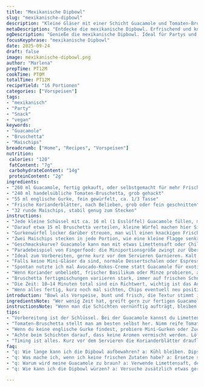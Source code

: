 ```yaml
---
title: "Mexikanische Dipbowl"
slug: "mexikanische-dipbowl"
description: "Kleine Gläser mit einer Schicht Guacamole und Tomaten-Bruschetta, garniert mit knackigem, gewürfeltem englischem Gurkenstück und frischer Korianderblättern. Serviert mit Maischips in die Bowls gesteckt. Variiert durch Zutatenanpassungen und zeitliche Feinjustierung. Eignet sich gut als Vorspeise oder Fingerfood, vegan, glutenfrei, ohne Nüsse, Milchprodukte und Eier."
metaDescription: "Entdecke die mexikanische Dipbowl. Erfrischend und knackig. Ideal für Parties mit Guacamole und Bruschetta"
ogDescription: "Genieße die mexikanische Dipbowl. Ideal für Partys und geselliges Beisammensein, leicht zuzubereiten mit Guacamole und knackigen Chips"
focusKeyphrase: "mexikanische Dipbowl"
date: 2025-09-24
draft: false
image: mexikanische-dipbowl.png
author: "Marlena"
prepTime: PT12M
cookTime: PT0M
totalTime: PT12M
recipeYield: "16 Portionen"
categories: ["Vorspeisen"]
tags:
- "mexikanisch"
- "Party"
- "Snack"
- "vegan"
keywords:
- "Guacamole"
- "Bruschetta"
- "Maischips"
breadcrumb: ["Home", "Recipes", "Vorspeisen"]
nutrition: 
 calories: "120"
 fatContent: "7g"
 carbohydrateContent: "14g"
 proteinContent: "2g"
ingredients:
- "260 ml Guacamole, fertig gekauft, oder selbstgemacht für mehr Frische"
- "240 ml handelsübliche Tomaten-Bruschetta, grob gehackt"
- "55 ml englische Gurke, fein gewürfelt, ca. 1/3 Tasse"
- "Frische Korianderblätter, nach Belieben, grob oder fein geschnitten"
- "32 runde Maischips, stabil genug zum Stecken"
instructions:
- "Jede kleine Schüssel mit ca. 16 ml (1 Esslöffel) Guacamole füllen, mit einem kleinen Löffel, nicht zu dick."
- "Darauf etwa 15 ml Bruschetta verteilen, kleine Würfel machen hier Sinn, keine Soße laufen lassen."
- "Gurkenwürfel locker darüber streuen, man will einen knackigen Frischekick, nicht matschiges Gemüse. Wer Koriander mag, legt locker ein paar Blätter drauf, nicht vollstopfen, max. eine Pinzette voll pro Stück."
- "Zwei Maischips stecken in jede Portion, wie eine kleine Flagge senkrecht, geben Form und Griff in einem."
- "Geschmackskurve? Guacamole kann man mit etwas Limettensaft oder Chili gehaltvoller machen, wenn gekauft sehr oft etwas fade. Ein Hauch Salz oder Kumin unter die Bruschetta, wenn selbst gemixt wird, bringt das Umami hoch."
- "Paradebeispiel von Fingerfood: die Miniportionsgröße zwingt zur Übersicht, kein Chaos mit zu viel von allem. Wichtig: Chips müssen knackig, nicht feucht oder labbrig sein, sonst weichen sie schnell durch."
- "Ideal zum Vorbereiten, gerne kurz vor dem Servieren Garnieren. Kalt servieren, nie warm oder lauwarm, sonst zerfällt die Textur, Konsistenz zählt."
- "Falls keine Mini-Gläser da sind, normale Dessertschalen oder Espressotassen nutzen. Wichtig bleibt: Portionen klein und einzeln, das bringt auf der Party Schwung."
- "Spontan nutzte ich mal Avocado-Kokos-Creme statt Guacamole für exotische Note, geht auch. Gurke kann durch gehackte Paprika ersetzt werden, bringt Süße und Farbenfreude."
- "Wenn Koriander unbeliebt, frischer Basilikum oder Minze probieren, andere aromatische Kniffe."
- "Bruschetta fertigmischungen variieren stark, immer auf frischen Schnitt achten, nicht zu viel Öl, sonst Fehler Nummer eins: kein Crunch mehr."
- "Die Zeit: 10–14 Minuten total sind ein Richtwert, wichtig ist das Auge: Guacamole homogen verteilt, Gurkenwürfel sichtbar und frisch, Chips trocken und knackig."
- "Wenn alles fertig, kurz noch mal sichten, Chips eventuell neu positionieren, evtl. leicht andrücken, damit sie nicht umkippen."
introduction: "Bowl als Vorspeise, bunt und frisch, die Textur stimmt immer. Meine Versuche vor Jahren endeten oft im matschigen Desaster: Chips weich, Gemüse wässrig. Das hier ist knusprig, scharf und kühl – so mag ich das. Man kann mengenmäßig variieren, auch weniger Guacamole schmeckt schön mild. Feierabendsnacks mit Charakter und wenig Aufwand."
ingredientsNote: "Wer wenig Zeit hat, greift gern zur fertigen Guacamole, die darf aber nicht zu salzig oder zäh sein, das ist oft der Fall. Für Bruschetta, neben großen Supermarktgläsern, macht man sich besser selbst eine schnelle Mischung aus Tomaten, etwas Schalotte, Olivenöl und Zitronensaft – frischer, aromatischer. Koriander liebe ich, aber auch Petersilie oder Schnittlauch ergänzen frisch; stellt immer einen Ersatz bereit. Gurken sind nicht nur Geschmack, sondern auch Volumen, keinen Fehler machen und nicht zu klein schneiden. Chips fluffig, luftdicht gelagert, sonst zerbrechen sie vor der Party schnell."
instructionsNote: "Wenn man die Schichten vernünftig aufträgt, bleiben sie optisch ansprechend. Nicht zu hastig, denn sonst vermischen sich die Aromen nicht und das Auge isst ja mit. Am besten einen kleinen Löffel pro Portion, guckt man zu tief, verklumpt die Guacamole. Beide Dip-Schichten schön getrennt halten, damit die Frische von Bruschetta und der Feuchtigkeitsgrad von Guacamole perfekt bleiben. Auf die Chips achten, beim Einstecken ein Zischen hören – das ist frische Knusprigkeit. Nach dem Schichten die Portionen möglichst kalt lagern, sie werden sonst schnell unansehnlich und matschig. Vor dem Servieren nochmal Koriander frisch drüber, nicht früher!"
tips:
- "Vorbereitung ist der Schlüssel. Bei der Guacamole kannst du Limettensaft hinzufügen für mehr Frische; Chili bringt Feuer. Achte darauf, dass die Konsistenz stimmt. Falls du wenig Zeit hast, nimm fertige Guacamole, aber wähle mit Bedacht – sie sollte nicht zu salzig oder trocken sein. "
- "Tomaten-Bruschetta stellt man am besten selbst her. Nimm reife Tomaten, etwas Zwiebel, frischen Knoblauch, dann mit Olivenöl und Essig marinieren. Vermeide zu viel Flüssigkeit, sonst wird die Mischung matschig. Dickere Würfel machen Sinn für die Struktur. "
- "Wenn du keine englische Gurke findest, probiere Mini-Gurken oder Zucchini. Sie bringen Knackigkeit und Frische. Respektiere die Portionsgröße, Chips sollten nicht labbrig werden. Wähle dickere Chips für Stabilität, sie müssen auch im Glas sitzen."
- "Achte beim Schichten darauf, dass keine Aromen vermischt werden. Löffel für Löffel, trage die Schichten mit Bedacht auf. Die Gurkenwürfel sollten geschnitten und nicht zerdrückt werden. Sie geben den Frischekick im Snack."
- "Timing ist alles. Kurz vor dem Servieren die Korianderblätter drauflegen. Wenn du Koriander nicht magst, geht auch frischer Basilikum oder Minze, sucht euch die Aromen aus. Schichte die Dipbowl nacheinander, dann sieht's nicht nur gut aus sondern das Mundgefühl stimmt."
faq:
- "q: Wie lange kann ich die Dipbowl aufbewahren? a: Kühl bleiben. Dips bis zu 2 Stunden im Kühlschrank, Chips separat. Chips weichen schnell auf. "
- "q: Was mache ich, wenn ich keine frischen Zutaten habe? a: Ersetze sie durch hochwertige Fertigprodukte. Achte aber darauf, dass es geschmacklich passt. Vue, dass Vermischung noch gut aussieht."
- "q: Warum wird meine Guacamole zu braun? a: Verwende Limettensaft, der hilft. Wenn du avocadoschnell verarbeiten kannst, bleibt sie frisch. Gut darauf achten, auch die Luft vermeiden."
- "q: Wie kann ich die Dipbowl würzen? a: Versuche zusätzlich etwas geräuchertes Paprikapulver über die Guacamole für mehr Tiefe. Ein Löffel Salz kann Wunder bewirken, aber nicht übertreiben. "

---
```


